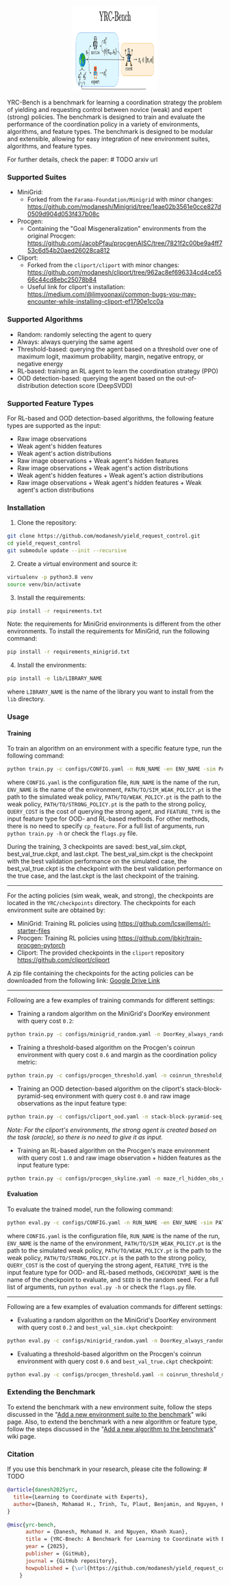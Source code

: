 <p align="center">
    <img src="configs/assets/pipeline.png" width="200" height="200">
</p>


YRC-Bench is a benchmark for learning a coordination strategy the problem of yielding and requesting control between novice (weak) and expert (strong) policies. The benchmark is designed to train and evaluate the performance of the coordination policy in a variety of environments, algorithms, and feature types. The benchmark is designed to be modular and extensible, allowing for easy integration of new environment suites, algorithms, and feature types.

For further details, check the paper: # TODO arxiv url

### Supported Suites
- MiniGrid:
  - Forked from the `Farama-Foundation/Minigrid` with minor changes: https://github.com/modanesh/Minigrid/tree/1eae02b3561e0cce827d0509d904d053f437b08c
- Procgen:
  - Containing the "Goal Misgeneralization" environments from the original Procgen: https://github.com/JacobPfau/procgenAISC/tree/7821f2c00be9a4ff753c6d54b20aed26028ca812 
- Cliport:
  - Forked from the `cliport/cliport` with minor changes: https://github.com/modanesh/cliport/tree/962ac8ef696334cd4ce5566c44cd8ebc25078b84
  - Useful link for cliport's installation: https://medium.com/@limyoonaxi/common-bugs-you-may-encounter-while-installing-cliport-ef1790e1cc0a

### Supported Algorithms
- Random: randomly selecting the agent to query
- Always: always querying the same agent
- Threshold-based: querying the agent based on a threshold over one of maximum logit, maximum probability, margin, negative entropy, or negative energy
- RL-based: training an RL agent to learn the coordination strategy (PPO)
- OOD detection-based: querying the agent based on the out-of-distribution detection score (DeepSVDD)


### Supported Feature Types
For RL-based and OOD detection-based algorithms, the following feature types are supported as the input:
- Raw image observations
- Weak agent's hidden features
- Weak agent's action distributions
- Raw image observations + Weak agent's hidden features
- Raw image observations + Weak agent's action distributions
- Weak agent's hidden features + Weak agent's action distributions
- Raw image observations + Weak agent's hidden features + Weak agent's action distributions

### Installation
1. Clone the repository:
```bash
git clone https://github.com/modanesh/yield_request_control.git
cd yield_request_control
git submodule update --init --recursive
```

2. Create a virtual environment and source it:
```bash
virtualenv -p python3.8 venv
source venv/bin/activate
```

3. Install the requirements:
```bash
pip install -r requirements.txt
```
Note: the requirements for MiniGrid environments is different from the other environments. To install the requirements for MiniGrid, run the following command:
```bash
pip install -r requirements_minigrid.txt
```

4. Install the environments:
```bash
pip install -e lib/LIBRARY_NAME
```
where `LIBRARY_NAME` is the name of the library you want to install from the `lib` directory.

### Usage
#### Training
To train an algorithm on an environment with a specific feature type, run the following command:
```bash
python train.py -c configs/CONFIG.yaml -n RUN_NAME -en ENV_NAME -sim PATH/TO/SIM_WEAK_AGENT.pt -weak PATH/TO/WEAK_AGENT.pt -strong PATH/TO/STRONG_AGENT.pt -query_cost QUERY_COST -cp_feature FEATURE_TYPE
```
where `CONFIG.yaml` is the configuration file, `RUN_NAME` is the name of the run, `ENV_NAME` is the name of the environment, `PATH/TO/SIM_WEAK_POLICY.pt` is the path to the simulated weak policy, `PATH/TO/WEAK_POLICY.pt` is the path to the weak policy, `PATH/TO/STRONG_POLICY.pt` is the path to the strong policy, `QUERY_COST` is the cost of querying the strong agent, and `FEATURE_TYPE` is the input feature type for OOD- and RL-based methods. For other methods, there is no need to specify `cp_feature`. For a full list of arguments, run `python train.py -h` or check the `flags.py` file.

During the training, 3 checkpoints are saved: best_val_sim.ckpt, best_val_true.ckpt, and last.ckpt. The best_val_sim.ckpt is the checkpoint with the best validation performance on the simulated case, the best_val_true.ckpt is the checkpoint with the best validation performance on the true case, and the last.ckpt is the last checkpoint of the training.

---

For the acting policies (sim weak, weak, and strong), the checkpoints are located in the `YRC/checkpoints` directory. The checkpoints for each environment suite are obtained by:
- MiniGrid: Training RL policies using https://github.com/lcswillems/rl-starter-files
- Procgen: Training RL policies using https://github.com/jbkjr/train-procgen-pytorch
- Cliport: The provided checkpoints in the `cliport` repository https://github.com/cliport/cliport

A zip file containing the checkpoints for the acting policies can be downloaded from the following link: [Google Drive Link](https://drive.google.com/file/d/1Tix3PO8gwJljwHLcolaQo5Moaci-apF8/view?usp=sharing)

---

Following are a few examples of training commands for different settings:
- Training a random algorithm on the MiniGrid's DoorKey environment with query cost `0.2`:
```bash
python train.py -c configs/minigrid_random.yaml -n DoorKey_always_random_qc02 -en MiniGrid-DoorKey -sim YRC/checkpoints/minigrid/DoorKey/sim_weak/status.pt -weak YRC/checkpoints/minigrid/DoorKey/weak/status.pt -strong YRC/checkpoints/minigrid/DoorKey/strong/status.pt -query_cost 0.2 -en_tr_suffix=-5x5-v0 -en_te_suffix=-8x8-v0
```
- Training a threshold-based algorithm on the Procgen's coinrun environment with query cost `0.6` and margin as the coordination policy metric:
```bash
python train.py -c configs/procgen_threshold.yaml -n coinrun_threshold_margin_qc06 -en coinrun -sim YRC/checkpoints/procgen/coinrun/sim_weak/model_40009728.pth -weak YRC/checkpoints/procgen/coinrun/weak/model_80019456.pth -strong YRC/checkpoints/procgen/coinrun/strong/model_200015872.pth -cp_metric margin -query_cost 0.6
```
- Training an OOD detection-based algorithm on the cliport's stack-block-pyramid-seq environment with query cost `0.0` and raw image observations as the input feature type:
```bash
python train.py -c configs/cliport_ood.yaml -n stack-block-pyramid-seq_ood_obs_qc00 -en stack-block-pyramid-seq -sim YRC/checkpoints/cliport/multi-language-conditioned-cliport-n10-train/checkpoints/steps=400000-val_loss=0.00016243.ckpt -weak YRC/checkpoints/cliport/multi-language-conditioned-cliport-n100-train/checkpoints/steps=300000-val_loss=0.00017400.ckpt -cp_feature obs -cp_method DeepSVDD -query_cost 0
```
*Note: For the cliport's environments, the strong agent is created based on the task (oracle), so there is no need to give it as input.*
- Training an RL-based algorithm on the Procgen's maze environment with query cost `1.0` and raw image observation + hidden features as the input feature type:
```bash
python train.py -c configs/procgen_skyline.yaml -n maze_rl_hidden_obs_qc10 -en maze -sim YRC/checkpoints/procgen/maze/sim_weak/model_40009728.pth -weak YRC/checkpoints/procgen/maze/weak/model_80019456.pth -strong YRC/checkpoints/procgen/maze/strong/model_200015872.pth -wandb -cp_feature hidden_obs -query_cost 1.0
```


#### Evaluation
To evaluate the trained model, run the following command:
```bash
python eval.py -c configs/CONFIG.yaml -n RUN_NAME -en ENV_NAME -sim PATH/TO/SIM_WEAK_AGENT.pt -weak PATH/TO/WEAK_AGENT.pt -strong PATH/TO/STRONG_AGENT.pt -query_cost QUERY_COST -cp_feature FEATURE_TYPE -f_n CHECKPOINT_NAME -seed SEED
```
where `CONFIG.yaml` is the configuration file, `RUN_NAME` is the name of the run, `ENV_NAME` is the name of the environment, `PATH/TO/SIM_WEAK_POLICY.pt` is the path to the simulated weak policy, `PATH/TO/WEAK_POLICY.pt` is the path to the weak policy, `PATH/TO/STRONG_POLICY.pt` is the path to the strong policy, `QUERY_COST` is the cost of querying the strong agent, `FEATURE_TYPE` is the input feature type for OOD- and RL-based methods, `CHECKPOINT_NAME` is the name of the checkpoint to evaluate, and `SEED` is the random seed. For a full list of arguments, run `python eval.py -h` or check the `flags.py` file.

---

Following are a few examples of evaluation commands for different settings:
- Evaluating a random algorithm on the MiniGrid's DoorKey environment with query cost `0.2` and `best_val_sim.ckpt` checkpoint:
```bash
python eval.py -c configs/minigrid_random.yaml -n DoorKey_always_random_qc02 -en MiniGrid-DoorKey -sim YRC/checkpoints/minigrid/DoorKey/sim_weak/status.pt -weak YRC/checkpoints/minigrid/DoorKey/weak/status.pt -strong YRC/checkpoints/minigrid/DoorKey/strong/status.pt -query_cost 0.2 -en_tr_suffix=-5x5-v0 -en_te_suffix=-8x8-v0 -f_n best_val_sim.ckpt -seed 10
```
- Evaluating a threshold-based algorithm on the Procgen's coinrun environment with query cost `0.6` and `best_val_true.ckpt` checkpoint:
```bash
python eval.py -c configs/procgen_threshold.yaml -n coinrun_threshold_margin_qc06 -en coinrun -sim YRC/checkpoints/procgen/coinrun/sim_weak/model_40009728.pth -weak YRC/checkpoints/procgen/coinrun/weak/model_80019456.pth -strong YRC/checkpoints/procgen/coinrun/strong/model_200015872.pth -cp_metric margin -f_n best_val_true.ckpt -query_cost 0.6 -seed 12
```


### Extending the Benchmark
To extend the benchmark with a new environment suite, follow the steps discussed in the "[Add a new environment suite to the benchmark](https://github.com/modanesh/yield_request_control/wiki/Add-a-new-suite-to-the-benchmark)" wiki page.
Also, to extend the benchmark with a new algorithm or feature type, follow the steps discussed in the "[Add a new algorithm to the benchmark](https://github.com/modanesh/yield_request_control/wiki/Add-a-new-suite-to-the-benchmark)" wiki page.

### Citation
If you use this benchmark in your research, please cite the following: # TODO
```bibtex
@article{danesh2025yrc,
  title={Learning to Coordinate with Experts},
  author={Danesh, Mohamad H., Trinh, Tu, Plaut, Benjamin, and Nguyen, Khanh Xuan},
}
```
```bibtex
@misc{yrc-bench,
      author = {Danesh, Mohamad H. and Nguyen, Khanh Xuan},
      title = {YRC-Bnech: A Benchmark for Learning to Coordinate with Experts},
      year = {2025},
      publisher = {GitHub},
      journal = {GitHub repository},
      howpublished = {\url{https://github.com/modanesh/yield_request_control}},
    }
```